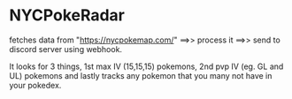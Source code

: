 # NYCPokeRadar
fetches data from "https://nycpokemap.com/"  ==>> process it ==>> send to discord server using webhook. 

It looks for 3 things, 
  1st max IV (15,15,15) pokemons, 
  2nd pvp IV (eg. GL and UL) pokemons and 
  lastly tracks any pokemon that you many not have in your pokedex.
  
 
